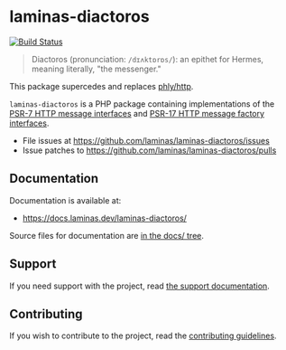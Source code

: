 # laminas-diactoros

[![Build Status](https://github.com/laminas/laminas-diactoros/workflows/Continuous%20Integration/badge.svg)](https://github.com/laminas/laminas-diactoros/actions/workflows/continuous-integration.yml)

> Diactoros (pronunciation: `/dɪʌktɒrɒs/`): an epithet for Hermes, meaning literally, "the messenger."

This package supercedes and replaces [phly/http](https://github.com/phly/http).

`laminas-diactoros` is a PHP package containing implementations of the
[PSR-7 HTTP message interfaces](https://github.com/php-fig/fig-standards/blob/master/accepted/PSR-7-http-message.md)
and [PSR-17 HTTP message factory interfaces](https://www.php-fig.org/psr/psr-17).

* File issues at https://github.com/laminas/laminas-diactoros/issues
* Issue patches to https://github.com/laminas/laminas-diactoros/pulls

## Documentation

Documentation is available at:

- https://docs.laminas.dev/laminas-diactoros/

Source files for documentation are [in the docs/ tree](docs/).

## Support

If you need support with the project, read [the support documentation](SUPPORT.md).
  
## Contributing

If you wish to contribute to the project, read the [contributing guidelines](CONTRIBUTING.md).
